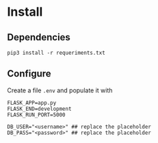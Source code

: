 # Install

## Dependencies
```
pip3 install -r requeriments.txt
```

## Configure

Create a file `.env` and populate it with

```
FLASK_APP=app.py
FLASK_END=development
FLASK_RUN_PORT=5000

DB_USER="<username>" ## replace the placeholder 
DB_PASS="<password>" ## replace the placeholder
```